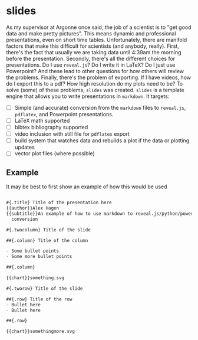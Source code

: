 # slides

As my supervisor at Argonne once said, the job of a scientist is to "get good
data and make pretty pictures". This means dynamic and professional
presentations, even on short time tables.  Unfortunately, there are manifold
factors that make this difficult for scientists (and anybody, really).  First,
there's the fact that usually we are taking data until 4:39am the morning before
the presentation.  Secondly, there's all the different choices for
presentations.  Do I use `reveal.js`? Do I write it in LaTeX? Do I just use
Powerpoint?  And these lead to other questions for how others will review the
problems.  Finally, there's the problem of exporting.  If I have videos, how do
I export this to a pdf?  How high resolution do my plots need to be?  To solve
(some) of these problems, `slides` was created.  `slides` is a template engine
that allows you to write presentations in `markdown`.  It targets:
-   [ ] Simple (and accurate) conversion from the `markdown` files to `reveal.js`,
  `pdflatex`, and Powerpoint presentations.
-   [ ] LaTeX math supported
-   [ ] bibtex bibliography supported
-   [ ] video inclusion with still file for `pdflatex` export
-   [ ] build system that watches data and rebuilds a plot if the data or plotting
  updates
-   [ ] vector plot files (where possible)

## Example

It may be best to first show an example of how this would be used

```markdown

#{.title} Title of the presentation here
{{author}}Alex Hagen
{{subtitle}}An example of how to use markdown to reveal.js/python/powerpoint
  conversion

#{.twocolumn} Title of the slide

##{.column} Title of the column

- Some bullet points
- Some more bullet points

##{.column}

{{chart}}something.svg

#{.tworow} Title of the slide

##{.row} Title of the row
- Bullet here
- Bullet here

##{.row}

{{chart}}somethingmore.svg

```
